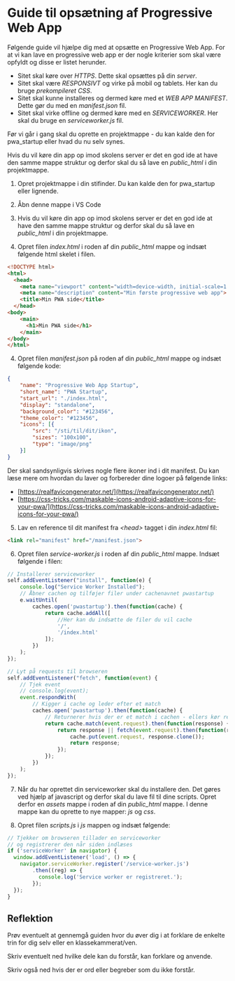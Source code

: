 # Guide til opsætning af Progressive Web App 

Følgende guide vil hjælpe dig med at opsætte en Progressive Web App. For at vi kan lave en progressive web app er der nogle kriterier som skal være opfyldt og disse er listet herunder.

* Sitet skal køre over *_HTTPS_*. Dette skal opsættes på din *server*.
* Sitet skal være *_RESPONSIVT_* og virke på mobil og tablets. Her kan du bruge *prekompileret CSS*.
* Sitet skal kunne installeres og dermed køre med et *_WEB APP MANIFEST_*. Dette gør du med en *manifest.json* fil.
* Sitet skal virke offline og dermed køre med en *_SERVICEWORKER_*. Her skal du bruge en *serviceworker.js* fil.

Før vi går i gang skal du oprette en projektmappe - du kan kalde den for pwa_startup eller hvad du nu selv synes. 

Hvis du vil køre din app op imod skolens server er det en god ide at have den samme mappe struktur og derfor skal du så lave en *public_html* i din projektmappe.

1. Opret projektmappe i din stifinder. Du kan kalde den for pwa_startup eller lignende.

2. Åbn denne mappe i VS Code

3. Hvis du vil køre din app op imod skolens server er det en god ide at have den samme mappe struktur og derfor skal du så lave en *public_html* i din projektmappe.

3. Opret filen *index.html* i roden af din *public_html* mappe og indsæt følgende html skelet i filen.
```html
<!DOCTYPE html>
<html>
  <head>
    <meta name="viewport" content="width=device-width, initial-scale=1.0">
    <meta name="description" content="Min første progressive web app">
    <title>Min PWA side</title>
  </head>
<body>
    <main>
      <h1>Min PWA side</h1>
    </main>
</body>
</html>
```

4. Opret filen *manifest.json* på roden af din *public_html* mappe og indsæt følgende kode:
```json
{
    "name": "Progressive Web App Startup",
    "short_name": "PWA Startup",
    "start_url": "./index.html",
    "display": "standalone",
    "background_color": "#123456",
    "theme_color": "#123456",
    "icons": [{
        "src": "/sti/til/dit/ikon",
        "sizes": "100x100",
        "type": "image/png"
    }]
}
```
Der skal sandsynligvis skrives nogle flere ikoner ind i dit manifest. Du kan læse mere om hvordan du laver og forbereder dine logoer på følgende links:
* [https://realfavicongenerator.net/](https://realfavicongenerator.net/)
* [https://css-tricks.com/maskable-icons-android-adaptive-icons-for-your-pwa/](https://css-tricks.com/maskable-icons-android-adaptive-icons-for-your-pwa/)

5. Lav en reference til dit manifest fra *&lt;head&gt;* tagget i din *index.html* fil:
```html
<link rel="manifest" href="/manifest.json">
```
6. Opret filen *service-worker.js* i roden af din *public_html* mappe. Indsæt følgende i filen:
```javascript
// Installerer serviceworker
self.addEventListener("install", function(e) {
    console.log("Service Worker Installed");
    // Åbner cachen og tilføjer filer under cachenavnet pwastartup
    e.waitUntil(
        caches.open('pwastartup').then(function(cache) {
            return cache.addAll([
                //Her kan du indsætte de filer du vil cache
                '/',
                '/index.html'
            ]);
        })
    );
});

// Lyt på requests til browseren
self.addEventListener("fetch", function(event) {
    // Tjek event
    // console.log(event);
    event.respondWith(
        // Kigger i cache og leder efter et match
        caches.open('pwastartup').then(function(cache) {
            // Returnerer hvis der er et match i cachen - ellers kør request med fetch
            return cache.match(event.request).then(function(response) {
                return response || fetch(event.request).then(function(response) {
                    cache.put(event.request, response.clone());
                    return response;
                });
            });
        })
    );
});
```
7. Når du har oprettet din serviceworker skal du installere den. Det gøres ved hjælp af javascript og derfor skal du lave fil til dine scripts. Opret derfor en *assets* mappe i roden af din *public_html* mappe. I denne mappe kan du oprette to nye mapper: *js* og *css*.

8. Opret filen *scripts.js* i *js* mappen og indsæt følgende:
```javascript
// Tjekker om browseren tillader en serviceworker 
// og registrerer den når siden indlæses
if ('serviceWorker' in navigator) {
  window.addEventListener('load', () => {
    navigator.serviceWorker.register('/service-worker.js')
        .then((reg) => {
          console.log('Service worker er registreret.');
        });
  });
}
```
## Reflektion
Prøv eventuelt at gennemgå guiden hvor du  øver dig i at forklare de enkelte trin for dig selv eller en klassekammerat/ven. 

Skriv eventuelt ned hvilke dele kan du forstår, kan forklare og anvende. 

Skriv også ned hvis der er ord eller begreber som du ikke forstår.